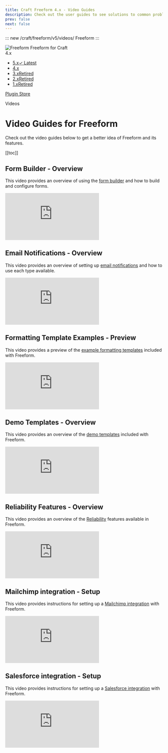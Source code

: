 ```yaml
---
title: Craft Freeform 4.x - Video Guides
description: Check out the user guides to see solutions to common problems and questions.
prev: false
next: false
---
```


<meta property="og:image" content="https://docs.solspace.com/extras/social/craft/freeform/freeform.png" />

::: new /craft/freeform/v5/videos/
Freeform
:::

<div id="pr-heading">
    <img src="https://docs.solspace.com/extras/icons/products/freeform-icon.png" alt="Freeform" class="pr-image">
    <span class="pr-name">Freeform</span>
    <span class="pr-category">for Craft</span>
    <div class="pr-v-wrapper">
        <div class="pr-v">
            <span class="pr-v-v">4.x</span>
            <span class="pr-v-arrow arrow down"></span>
        </div>
        <ul class="pr-v-list">
            <li><a href="/craft/freeform/v5/">5.x<span class="pr-v-type pr-latest">✓ Latest</span></a></li>
            <li><a href="/craft/freeform/v4/">4.x</a></li>
            <li><a href="/craft/freeform/v3/">3.x<span class="pr-v-type pr-retired">Retired</span></a></li>
            <li><a href="/craft/freeform/v2/">2.x<span class="pr-v-type pr-retired">Retired</span></a></li>
            <li><a href="/craft/freeform/v1/">1.x<span class="pr-v-type pr-retired">Retired</span></a></li>
        </ul>
    </div>
    <div class="pr-buy">
        <a href="https://plugins.craftcms.com/freeform" class="button button-blue"><span class="external-url">Plugin Store</span></a>
    </div>
</div>

<span class="page-section">Videos</span>

# Video Guides for Freeform

Check out the video guides below to get a better idea of Freeform and its features.


[[toc]]



<div class="video-list">

## Form Builder - Overview
This video provides an overview of using the [form builder](./overview/form-builder/) and how to build and configure forms.

<iframe class="video-iframe" src="https://www.youtube.com/embed/94H5c9T4EHE" title="Form Builder - Overview" frameborder="0" allow="accelerometer; autoplay; clipboard-write; encrypted-media; gyroscope; picture-in-picture; web-share" allowfullscreen></iframe>


## Email Notifications - Overview
This video provides an overview of setting up [email notifications](./overview/email-notifications/) and how to use each type available.

<iframe class="video-iframe" src="https://www.youtube.com/embed/M_VRSj1wR7M" title="Email Notifications - Overview" frameborder="0" allow="accelerometer; autoplay; clipboard-write; encrypted-media; gyroscope; picture-in-picture; web-share" allowfullscreen></iframe>


## Formatting Template Examples - Preview
This video provides a preview of the [example formatting templates](./templates/formatting/) included with Freeform.

<iframe class="video-iframe" src="https://www.youtube.com/embed/78LAmvZ0yoA" title="Formatting Template Examples - Preview" frameborder="0" allow="accelerometer; autoplay; clipboard-write; encrypted-media; gyroscope; picture-in-picture; web-share" allowfullscreen></iframe>


## Demo Templates - Overview
This video provides an overview of the [demo templates](./setup/demo-templates/) included with Freeform.

<iframe class="video-iframe" src="https://www.youtube.com/embed/bxJtIZNAIoU" title="Demo Templates - Overview" frameborder="0" allow="accelerometer; autoplay; clipboard-write; encrypted-media; gyroscope; picture-in-picture; web-share" allowfullscreen></iframe>


## Reliability Features - Overview
This video provides an overview of the [Reliability](./reliability/) features available in Freeform.

<iframe class="video-iframe" src="https://www.youtube.com/embed/DoB0OXSzyu0" title="Reliability Features - Overview" frameborder="0" allow="accelerometer; autoplay; clipboard-write; encrypted-media; gyroscope; picture-in-picture; web-share" allowfullscreen></iframe>


## Mailchimp integration - Setup
This video provides instructions for setting up a [Mailchimp integration](./integrations/email-marketing/mailchimp/) with Freeform.

<iframe class="video-iframe" src="https://www.youtube.com/embed/xeMdWeIG1N4" title="Mailchimp integration - Setup" frameborder="0" allow="accelerometer; autoplay; clipboard-write; encrypted-media; gyroscope; picture-in-picture; web-share" allowfullscreen></iframe>


## Salesforce integration - Setup
This video provides instructions for setting up a [Salesforce integration](./integrations/crm/salesforce-lead/) with Freeform.

<iframe class="video-iframe" src="https://www.youtube.com/embed/KVAmqTVqxo0" title="Salesforce integration - Setup" frameborder="0" allow="accelerometer; autoplay; clipboard-write; encrypted-media; gyroscope; picture-in-picture; web-share" allowfullscreen></iframe>

</div>